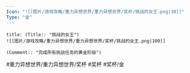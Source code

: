 ```yaml
---
Icon: "![[图片/游戏攻略/重力异想世界/重力异想世界/奖杯/挑战的女王.png|30]]"
Type: "金"
---
```

```ad-common-gold-trophy
title: (Title:: "挑战的女王")
![[图片/游戏攻略/重力异想世界/重力异想世界/奖杯/挑战的女王.png|100]]

(Comment:: "完成所有挑战任务的黄金阶级")
```

#重力异想世界/重力异想世界/奖杯 #奖杯 #奖杯/金
